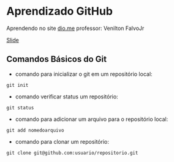 # Aprendizado GitHub

Aprendendo no site [dio.me](https://dio.me)
professor: Venilton FalvoJr

[Slide](apostila.pptx)

## Comandos Básicos do Git

- comando para inicializar o git em um repositório local:
~~~
git init
~~~
- comando verificar status um repositório:
~~~
git status
~~~
- comando para adicionar um arquivo para o repositório local:
~~~
git add nomedoarquivo
~~~
- comando para clonar um repositório:
~~~
git clone git@github.com:usuario/repositorio.git
~~~


